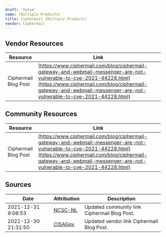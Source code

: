 ```yaml
---
draft: 'false'
name: (Multiple Products)
title: Ciphermail (Multiple Products)
vendor: Ciphermail
---
```


## Vendor Resources
| Resource | Link |
| --- | --- |
| Ciphermail Blog Post | [https://www.ciphermail.com/blog/ciphermail-gateway-and-webmail-messenger-are-not-vulnerable-to-cve-2021-44228.html](https://www.ciphermail.com/blog/ciphermail-gateway-and-webmail-messenger-are-not-vulnerable-to-cve-2021-44228.html) |

## Community Resources
| Resource | Link |
| --- | --- |
| Ciphermail Blog Post | [https://www.ciphermail.com/blog/ciphermail-gateway-and-webmail-messenger-are-not-vulnerable-to-cve-2021-44228.html](https://www.ciphermail.com/blog/ciphermail-gateway-and-webmail-messenger-are-not-vulnerable-to-cve-2021-44228.html) |


## Sources
| Date | Attribution | Description |
| --- | --- | --- |
| 2021-12-31 9:06:53 | [NCSC-NL](https://github.com/NCSC-NL/log4shell/blob/main/software/README.md) | Updated community link Ciphermail Blog Post.  |
| 2021-12-30 21:31:50 | [CISAGov](https://raw.githubusercontent.com/cisagov/log4j-affected-db/develop/README.md) | Updated vendor link Ciphermail Blog Post.  |
